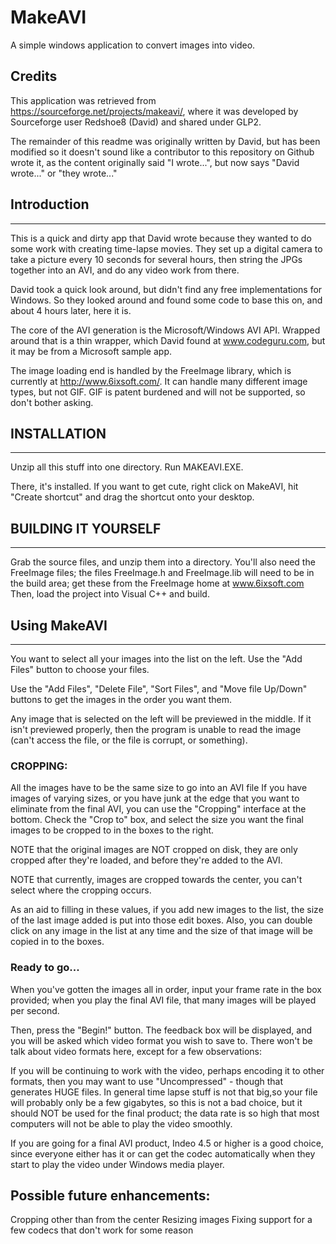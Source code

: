 # MakeAVI
A simple windows application to convert images into video.

## Credits
This application was retrieved from https://sourceforge.net/projects/makeavi/, where it was developed by Sourceforge user Redshoe8 (David) and shared under GLP2. 

The remainder of this readme was originally written by David, but has been modified so it doesn't sound like a contributor to this repository on Github wrote it, as the content originally said "I wrote...", but now says "David wrote..." or "they wrote..."

## Introduction
------------------------------------------------------------------------
This is a quick and dirty app that David wrote because they wanted to do some work with creating time-lapse movies. They set up a digital camera to take a picture every 10 seconds for several hours, then string the JPGs together into an AVI, and do any video work from there.

David took a quick look around, but didn't find any free implementations for Windows. So they looked around and found some code to base this on, and about 4 hours later, here it is.

The core of the AVI generation is the Microsoft/Windows AVI API. Wrapped around that is a thin wrapper, which David found at www.codeguru.com, but it may be from a Microsoft sample app.

The image loading end is handled by the FreeImage library, which is currently at http://www.6ixsoft.com/. It can handle many different image types, but not GIF. GIF is patent burdened and will not be supported, so don't bother asking.

## INSTALLATION
------------------------------------------------------------------------
Unzip all this stuff into one directory. Run MAKEAVI.EXE.

There, it's installed.  If you want to get cute, right click on MakeAVI, hit "Create shortcut" and drag the shortcut onto your desktop.

## BUILDING IT YOURSELF
------------------------------------------------------------------------
Grab the source files, and unzip them into a directory.  You'll also need the FreeImage files; the files FreeImage.h and FreeImage.lib will need to be in the build area; get these from the FreeImage home at www.6ixsoft.com Then, load the project into Visual C++ and build.

## Using MakeAVI
------------------------------------------------------------------------
You want to select all your images into the list on the left.  Use the "Add Files" button to choose your files.

Use the "Add Files", "Delete File", "Sort Files", and "Move file Up/Down" buttons to get the images in the order you want them.

Any image that is selected on the left will be previewed in the middle. If it isn't previewed properly, then the program is unable to read the image (can't access the file, or the file is corrupt, or something).

### CROPPING:
All the images have to be the same size to go into an AVI file If you have images of varying sizes, or you have junk at the edge that you want to eliminate from the final AVI, you can use the "Cropping" interface at the bottom.  Check the "Crop to" box, and select the size you want the final images to be cropped to in the boxes to the right.

NOTE that the original images are NOT cropped on disk, they are only cropped after they're loaded, and before they're added to the AVI.

NOTE that currently, images are cropped towards the center, you can't select where the cropping occurs.

As an aid to filling in these values, if you add new images to the list, the size of the last image added is put into those edit boxes.  Also, you can double click on any image in the list at any time and the size of that image will be copied in to the boxes.

### Ready to go...
When you've gotten the images all in order, input your frame rate in the box provided; when you play the final AVI file, that many images will be played per second.

Then, press the "Begin!" button.  The feedback box will be displayed, and you will be asked which video format you wish to save to. There  won't be talk about video formats here, except for a few observations:

If you will be continuing to work with the video, perhaps encoding it to other formats, then you may want to use "Uncompressed" - though that generates HUGE files.  In general time lapse stuff is not that big,so your file will probably only be a few gigabytes, so this is not a bad choice, but it should NOT be used for the final product; the  data rate is so high that most computers will not be able to play the video smoothly.

If you are going for a final AVI product, Indeo 4.5 or higher is a good choice, since everyone either has it or can get the codec automatically when they start to play the video under Windows media player.

## Possible future enhancements:
Cropping other than from the center
Resizing images
Fixing support for a few codecs that don't work for some reason

